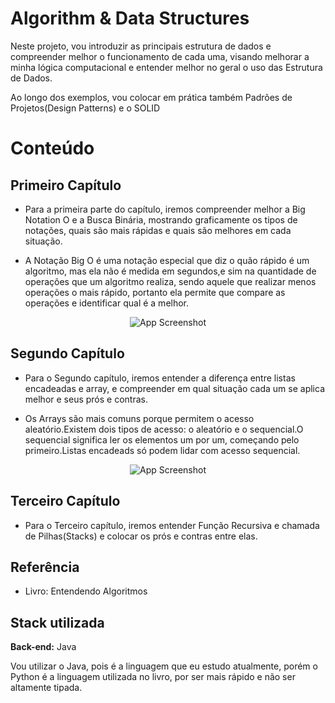 
# Algorithm & Data Structures


Neste projeto, vou introduzir as principais estrutura de dados e compreender melhor o funcionamento de cada uma, visando melhorar a minha lógica computacional e entender melhor no geral o uso das Estrutura de Dados.

Ao longo dos exemplos, vou colocar em prática também Padrões de Projetos(Design Patterns) e o SOLID




<h1>Conteúdo</h1>

<h2 font-weigth="bold">Primeiro Capítulo</h2>

- Para a primeira parte do capítulo, iremos compreender melhor a Big Notation O e a Busca Binária, mostrando graficamente os tipos de notações, quais são mais rápidas e quais são melhores em cada situação.
  
  
- A Notação Big O é uma notação especial que diz o quão rápido é um algoritmo, mas ela não é medida em segundos,e sim na quantidade de operações que um algoritmo realiza, sendo aquele que realizar menos operações o mais rápido, portanto ela permite que compare as operações e identificar qual é a melhor.

<p align="center">
  <img src="https://miro.medium.com/v2/resize:fit:650/1*6mpaXFsrRPFXSKXK5Qgm8w.png" alt="App Screenshot">
</p>


<h2>Segundo Capítulo</h2>

- Para o Segundo capítulo, iremos entender a diferença entre listas encadeadas e array, e compreender em qual situação cada um se aplica melhor e seus prós e contras.

- Os Arrays são mais comuns porque permitem o acesso aleatório.Existem dois tipos de acesso: o aleatório e o sequencial.O sequencial significa ler os elementos um por um, começando pelo primeiro.Listas encadeads só podem lidar com acesso sequencial.

<p align="center">
  <img src="https://miro.medium.com/v2/resize:fit:600/1*NLISyawxBDJjJukZtpE95w.png" alt="App Screenshot">
</p>

<h2>Terceiro Capítulo</h2>

- Para o Terceiro capítulo, iremos entender Função Recursiva e chamada de Pilhas(Stacks) e colocar os prós e contras entre elas.

  

## Referência

 - Livro: Entendendo Algoritmos


## Stack utilizada

**Back-end:** Java

Vou utilizar o Java, pois é a linguagem que eu estudo atualmente, porém o Python é a linguagem utilizada no livro, por ser mais rápido e não ser altamente tipada.



